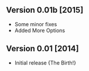 ## Version 0.01b [2015]
* Some minor fixes
* Added More Options

## Version 0.01 [2014]
* Initial release {The Birth!}
